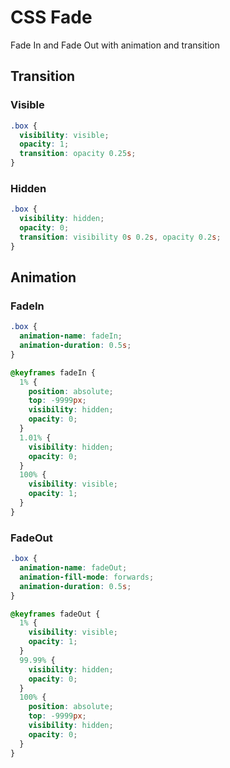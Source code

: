 # CSS Fade
Fade In and Fade Out with animation and transition

## Transition

### Visible
~~~~ css
.box {
  visibility: visible;
  opacity: 1;
  transition: opacity 0.25s;
}
~~~~

### Hidden
~~~~ css
.box {
  visibility: hidden;
  opacity: 0;
  transition: visibility 0s 0.2s, opacity 0.2s;
}
~~~~

## Animation

### FadeIn
~~~~ css
.box {
  animation-name: fadeIn;
  animation-duration: 0.5s;
}

@keyframes fadeIn {
  1% {
    position: absolute;
    top: -9999px;
    visibility: hidden;
    opacity: 0;
  }
  1.01% {
    visibility: hidden;
    opacity: 0;
  }
  100% {
    visibility: visible;
    opacity: 1;
  }
}
~~~~ 

### FadeOut
~~~~ css
.box {
  animation-name: fadeOut;
  animation-fill-mode: forwards;
  animation-duration: 0.5s;
}

@keyframes fadeOut {
  1% {
    visibility: visible;
    opacity: 1;
  }
  99.99% {
    visibility: hidden;
    opacity: 0;
  }
  100% {
    position: absolute;
    top: -9999px;
    visibility: hidden;
    opacity: 0;
  }
}
~~~~

